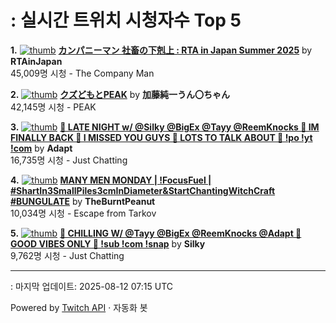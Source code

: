 # : 실시간 트위치 시청자수 Top 5

**1.** [![thumb](https://static-cdn.jtvnw.net/previews-ttv/live_user_rtainjapan-320x180.jpg)](https://twitch.tv/RTAinJapan)
**[カンパニーマン 社畜の下剋上 : RTA in Japan Summer 2025](https://twitch.tv/RTAinJapan)** by **RTAinJapan**<br>45,009명 시청  - The Company Man

**2.** [![thumb](https://static-cdn.jtvnw.net/previews-ttv/live_user_kato_junichi0817-320x180.jpg)](https://twitch.tv/加藤純一うん〇ちゃん)
**[クズどもとPEAK](https://twitch.tv/加藤純一うん〇ちゃん)** by **加藤純一うん〇ちゃん**<br>42,145명 시청  - PEAK

**3.** [![thumb](https://static-cdn.jtvnw.net/previews-ttv/live_user_adapt-320x180.jpg)](https://twitch.tv/Adapt)
**[🔴 LATE NIGHT w/ @Silky @BigEx @Tayy @ReemKnocks 🔴 IM FINALLY BACK 🔴 I MISSED YOU GUYS 🔴 LOTS TO TALK ABOUT 🔴 !po !yt !com](https://twitch.tv/Adapt)** by **Adapt**<br>16,735명 시청  - Just Chatting

**4.** [![thumb](https://static-cdn.jtvnw.net/previews-ttv/live_user_theburntpeanut-320x180.jpg)](https://twitch.tv/TheBurntPeanut)
**[MANY MEN MONDAY | !FocusFuel | #ShartIn3SmallPiles3cmInDiameter&StartChantingWitchCraft #BUNGULATE](https://twitch.tv/TheBurntPeanut)** by **TheBurntPeanut**<br>10,034명 시청  - Escape from Tarkov

**5.** [![thumb](https://static-cdn.jtvnw.net/previews-ttv/live_user_silky-320x180.jpg)](https://twitch.tv/Silky)
**[🔮 CHILLING W/ @Tayy @BigEx @ReemKnocks @Adapt 🔮 GOOD VIBES ONLY 🔮 !sub !com !snap](https://twitch.tv/Silky)** by **Silky**<br>9,762명 시청  - Just Chatting


---
: 마지막 업데이트: 2025-08-12 07:15 UTC

Powered by [Twitch API](https://dev.twitch.tv/docs/api/reference) · 자동화 봇